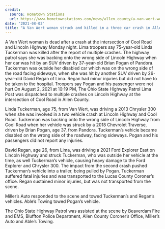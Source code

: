 ```yaml
---
credit:
  source: Hometown Stations
  url: https://www.hometownstations.com/news/allen_county/a-van-wert-woman-struck-and-killed-in-a-three-car-crash-in-allen-county/article_7af01886-f44b-11eb-9f63-2b61d2ea5390.html
date: '2021-08-03'
title: "A Van Wert woman struck and killed in a three car crash in Allen County Monday night"
---
```

A Van Wert woman is dead after a crash at the intersection of Cool Road and Lincoln Highway Monday night.   Lima troopers say 75-year-old Linda Tuckerman was killed after the report of multiple crashes.   The highway patrol says she was backing onto the wrong side of Lincoln Highway when her car was hit by an SUV driven by 37-year-old Brian Pogan of Pandora.  Tuckerman was outside her disabled car which was on the wrong side of the road facing sideways, when she was hit by another SUV driven by 26-year-old David Regan of Lima.  Regan had minor injuries but did not have to be taken to the hospital.  Troopers say Pogan and his passenger were not hurt.On August 2, 2021 at 10:19 PM, The Ohio State Highway Patrol Lima Post was dispatched to multiple crashes on Lincoln Highway at the intersection of Cool Road in Allen County. 

Linda Tuckerman, age 75, from Van Wert, was driving a 2013 Chrysler 300 when she was involved in a two vehicle crash at Lincoln Highway and Cool Road.  Tuckerman was backing onto the wrong side of Lincoln Highway from Cool Road when her vehicle was struck by a 2018 Chevrolet Traverse, driven by Brian Pogan, age 37, from Pandora.  Tuckerman’s vehicle became disabled on the wrong side of the roadway, facing sideways.  Pogan and his passengers did not report any injuries.  

David Regan, age 26, from Lima, was driving a 2021 Ford Explorer East on Lincoln Highway and struck Tuckerman, who was outside her vehicle at the time, as well Tuckerman’s vehicle, causing heavy damage to the Ford Explorer and Chrysler 300.  The impact from the second crash pushed Tuckerman’s vehicle into a trailer, being pulled by Pogan.  Tuckerman suffered fatal injuries and was transported to the Lucas County Coroner’s office.  Regan sustained minor injuries, but was not transported from the scene.   

Miller’s Auto responded to the scene and towed Tuckerman’s and Regan’s vehicles. Able’s Towing towed Pogan’s vehicle. 

The Ohio State Highway Patrol was assisted at the scene by Beaverdam Fire and EMS, Bluffton Police Department, Allen County Coroner’s Office, Miller’s Auto and Able’s Towing.
